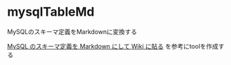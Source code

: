 # mysqlTableMd
MySQLのスキーマ定義をMarkdownに変換する 

[MySQL のスキーマ定義を Markdown にして Wiki に貼る](https://qiita.com/crocuses/items/76fbab971b24f08319ab)
を参考にtoolを作成する
